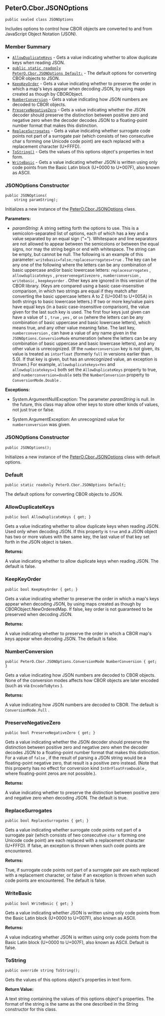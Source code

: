 ## PeterO.Cbor.JSONOptions

    public sealed class JSONOptions

Includes options to control how CBOR objects are converted to and from JavaScript Object Notation (JSON).

### Member Summary
* <code>[AllowDuplicateKeys](#AllowDuplicateKeys)</code> - Gets a value indicating whether to allow duplicate keys when reading JSON.
* <code>[public static readonly PeterO.Cbor.JSONOptions Default;](#Default)</code> - The default options for converting CBOR objects to JSON.
* <code>[KeepKeyOrder](#KeepKeyOrder)</code> - Gets a value indicating whether to preserve the order in which a map's keys appear when decoding JSON, by using maps created as though by CBORObject.
* <code>[NumberConversion](#NumberConversion)</code> - Gets a value indicating how JSON numbers are decoded to CBOR objects.
* <code>[PreserveNegativeZero](#PreserveNegativeZero)</code> - Gets a value indicating whether the JSON decoder should preserve the distinction between positive zero and negative zero when the decoder decodes JSON to a floating-point number format that makes this distinction.
* <code>[ReplaceSurrogates](#ReplaceSurrogates)</code> - Gets a value indicating whether surrogate code points not part of a surrogate pair (which consists of two consecutive char s forming one Unicode code point) are each replaced with a replacement character (U+FFFD).
* <code>[ToString()](#ToString)</code> - Gets the values of this options object's properties in text form.
* <code>[WriteBasic](#WriteBasic)</code> - Gets a value indicating whether JSON is written using only code points from the Basic Latin block (U+0000 to U+007F), also known as ASCII.

<a id="Void_ctor_System_String"></a>
### JSONOptions Constructor

    public JSONOptions(
        string paramString);

Initializes a new instance of the [PeterO.Cbor.JSONOptions](PeterO.Cbor.JSONOptions.md) class.

<b>Parameters:</b>

 * <i>paramString</i>: A string setting forth the options to use. This is a semicolon-separated list of options, each of which has a key and a value separated by an equal sign ("="). Whitespace and line separators are not allowed to appear between the semicolons or between the equal signs, nor may the string begin or end with whitespace. The string can be empty, but cannot be null. The following is an example of this parameter:  `writebasic=false;replacesurrogates=true` . The key can be any one of the following where the letters can be any combination of basic uppercase and/or basic lowercase letters:  `replacesurrogates` ,  `allowduplicatekeys` ,  `preservenegativezero` ,  `numberconversion` ,  `writebasic` ,  `keepkeyorder` . Other keys are ignored in this version of the CBOR library. (Keys are compared using a basic case-insensitive comparison, in which two strings are equal if they match after converting the basic uppercase letters A to Z (U+0041 to U+005A) in both strings to basic lowercase letters.) If two or more key/value pairs have equal keys (in a basic case-insensitive comparison), the value given for the last such key is used. The first four keys just given can have a value of  `1` ,  `true` ,  `yes` , or  `on`  (where the letters can be any combination of basic uppercase and basic lowercase letters), which means true, and any other value meaning false. The last key,  `numberconversion` , can have a value of any name given in the  `JSONOptions.ConversionMode`  enumeration (where the letters can be any combination of basic uppercase and basic lowercase letters), and any other value is unrecognized. (If the  `numberconversion`  key is not given, its value is treated as  `intorfloat`  (formerly  `full`  in versions earlier than 5.0). If that key is given, but has an unrecognized value, an exception is thrown.) For example,  `allowduplicatekeys=Yes`  and  `allowduplicatekeys=1`  both set the  `AllowDuplicateKeys`  property to true, and  `numberconversion=double`  sets the  `NumberConversion`  property to  `ConversionMode.Double` .

<b>Exceptions:</b>

 * System.ArgumentNullException:
The parameter  <i>paramString</i>
 is null. In the future, this class may allow other keys to store other kinds of values, not just true or false.

 * System.ArgumentException:
An unrecognized value for  `numberconversion`  was given.

<a id="Void_ctor"></a>
### JSONOptions Constructor

    public JSONOptions();

Initializes a new instance of the [PeterO.Cbor.JSONOptions](PeterO.Cbor.JSONOptions.md) class with default options.

<a id="Default"></a>
### Default

    public static readonly PeterO.Cbor.JSONOptions Default;

The default options for converting CBOR objects to JSON.

<a id="AllowDuplicateKeys"></a>
### AllowDuplicateKeys

    public bool AllowDuplicateKeys { get; }

Gets a value indicating whether to allow duplicate keys when reading JSON. Used only when decoding JSON. If this property is  `true`  and a JSON object has two or more values with the same key, the last value of that key set forth in the JSON object is taken.

<b>Returns:</b>

A value indicating whether to allow duplicate keys when reading JSON. The default is false.

<a id="KeepKeyOrder"></a>
### KeepKeyOrder

    public bool KeepKeyOrder { get; }

Gets a value indicating whether to preserve the order in which a map's keys appear when decoding JSON, by using maps created as though by CBORObject.NewOrderedMap. If false, key order is not guaranteed to be preserved when decoding JSON.

<b>Returns:</b>

A value indicating whether to preserve the order in which a CBOR map's keys appear when decoding JSON. The default is false.

<a id="NumberConversion"></a>
### NumberConversion

    public PeterO.Cbor.JSONOptions.ConversionMode NumberConversion { get; }

Gets a value indicating how JSON numbers are decoded to CBOR objects. None of the conversion modes affects how CBOR objects are later encoded (such as via  `EncodeToBytes`  ).

<b>Returns:</b>

A value indicating how JSON numbers are decoded to CBOR. The default is  `ConversionMode.Full` .

<a id="PreserveNegativeZero"></a>
### PreserveNegativeZero

    public bool PreserveNegativeZero { get; }

Gets a value indicating whether the JSON decoder should preserve the distinction between positive zero and negative zero when the decoder decodes JSON to a floating-point number format that makes this distinction. For a value of  `false` , if the result of parsing a JSON string would be a floating-point negative zero, that result is a positive zero instead. (Note that this property has no effect for conversion kind  `IntOrFloatFromDouble` , where floating-point zeros are not possible.).

<b>Returns:</b>

A value indicating whether to preserve the distinction between positive zero and negative zero when decoding JSON. The default is true.

<a id="ReplaceSurrogates"></a>
### ReplaceSurrogates

    public bool ReplaceSurrogates { get; }

Gets a value indicating whether surrogate code points not part of a surrogate pair (which consists of two consecutive  `char`  s forming one Unicode code point) are each replaced with a replacement character (U+FFFD). If false, an exception is thrown when such code points are encountered.

<b>Returns:</b>

True, if surrogate code points not part of a surrogate pair are each replaced with a replacement character, or false if an exception is thrown when such code points are encountered. The default is false.

<a id="WriteBasic"></a>
### WriteBasic

    public bool WriteBasic { get; }

Gets a value indicating whether JSON is written using only code points from the Basic Latin block (U+0000 to U+007F), also known as ASCII.

<b>Returns:</b>

A value indicating whether JSON is written using only code points from the Basic Latin block (U+0000 to U+007F), also known as ASCII. Default is false.

<a id="ToString"></a>
### ToString

    public override string ToString();

Gets the values of this options object's properties in text form.

<b>Return Value:</b>

A text string containing the values of this options object's properties. The format of the string is the same as the one described in the String constructor for this class.
